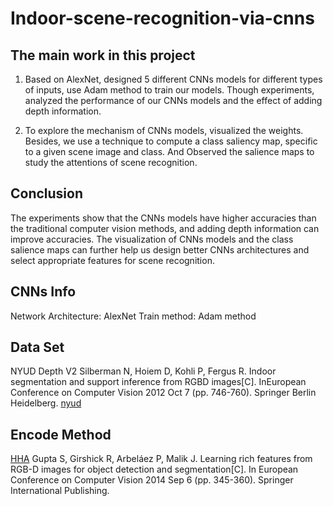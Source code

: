 # Indoor-scene-recognition-via-cnns

## The main work in this project
1. Based on AlexNet, designed 5 different CNNs models for different types of inputs,
use Adam method to train our models. Though experiments, analyzed the
performance of our CNNs models and the effect of adding depth information.

2. To explore the mechanism of CNNs models, visualized the weights. Besides,
we use a technique to compute a class saliency map, specific to a given scene image
and class. And Observed the salience maps to study the attentions of scene recognition.

## Conclusion
The experiments show that the CNNs models have higher accuracies than the
traditional computer vision methods, and adding depth information can improve accuracies. The visualization of CNNs models and the class salience maps can further help us design better CNNs architectures and select appropriate features for scene
recognition. 

## CNNs Info
Network Architecture: AlexNet
Train method: Adam method
## Data Set
 NYUD Depth V2
Silberman N, Hoiem D, Kohli P, Fergus R. Indoor segmentation and support inference from
RGBD images[C]. InEuropean Conference on Computer Vision 2012 Oct 7 (pp. 746-760).
Springer Berlin Heidelberg.
[nyud](https://cs.nyu.edu/~silberman/datasets/nyu_depth_v2.html)

## Encode Method
[HHA](https://arxiv.org/abs/1407.5736)
Gupta S, Girshick R, Arbeláez P, Malik J. Learning rich features from RGB-D images for
object detection and segmentation[C]. In European Conference on Computer Vision 2014 Sep
6 (pp. 345-360). Springer International Publishing.

